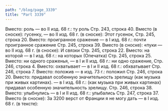 ```yaml
---
path: "/blog/page_3339"
title: "Part 3339"
---
```



Вместо: роль — во II изд. 68 г.: ту роль
Стр. 243, строка 40.
Вместо (в сноске): гусенку, — во II изд. 68 г. (в сноске): Этот гусенок,
Стр. 245, строка 20.
Вместо: проигранное сражение — в I изд. 68 г.: почти проигранное сражение
Стр. 245, строка 39.
Вместо (в сноске): «пуки — во II изд. 68 г. (в сноске): И связки
Стр. 245, строка 22.
Вместо: на которой — в I изд. 68 г.: на которых (Опечатка)
Стр. 245, строка 25.
Вместо: ни одного сраженья, — в I и II изд. 68 г.: ни одно сражение,
Стр. 246, строка 4.
Вместо: охватывает — в I и II изд. 68 г.: обхватывает
Стр. 246, строка 7.
Вместо: положив — в изд. 73 г.: положил
Стр. 246, строка 20.
Вместо: придавал особенную значительность зрелищу (как музыка при живых картинах). — в I изд. 68 г.: (как музыка при живых картинах) придавал особенную значительность зрелищу.
Стр. 246, строка 38.
Вместо: улыбнулись — в I и II изд. 68 г.: улыбались
Стр. 247, строка 37.
Вместо (в сноске): За 3200 верст от Франции я не могу дать — в I изд. 68 г. (в тексте): 
